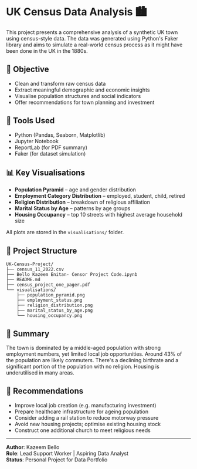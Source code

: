 # UK Census Data Analysis 🏙️

This project presents a comprehensive analysis of a synthetic UK town using census-style data. The data was generated using Python's Faker library and aims to simulate a real-world census process as it might have been done in the UK in the 1880s.

## 📌 Objective

- Clean and transform raw census data
- Extract meaningful demographic and economic insights
- Visualise population structures and social indicators
- Offer recommendations for town planning and investment

## 🧰 Tools Used

- Python (Pandas, Seaborn, Matplotlib)
- Jupyter Notebook
- ReportLab (for PDF summary)
- Faker (for dataset simulation)

## 📊 Key Visualisations

- **Population Pyramid** – age and gender distribution
- **Employment Category Distribution** – employed, student, child, retired
- **Religion Distribution** – breakdown of religious affiliation
- **Marital Status by Age** – patterns by age groups
- **Housing Occupancy** – top 10 streets with highest average household size

All plots are stored in the `visualisations/` folder.

## 📁 Project Structure

```
UK-Census-Project/
├── census_11_2022.csv
├── Bello Kazeem Enitan- Censor Project Code.ipynb
├── README.md
├── census_project_one_pager.pdf
└── visualisations/
    ├── population_pyramid.png
    ├── employment_status.png
    ├── religion_distribution.png
    ├── marital_status_by_age.png
    └── housing_occupancy.png
```

## 📄 Summary

The town is dominated by a middle-aged population with strong employment numbers, yet limited local job opportunities. Around 43% of the population are likely commuters. There's a declining birthrate and a significant portion of the population with no religion. Housing is underutilised in many areas.

## 📌 Recommendations

- Improve local job creation (e.g. manufacturing investment)
- Prepare healthcare infrastructure for ageing population
- Consider adding a rail station to reduce motorway pressure
- Avoid new housing projects; optimise existing housing stock
- Construct one additional church to meet religious needs

---

**Author**: Kazeem Bello  
**Role**: Lead Support Worker | Aspiring Data Analyst  
**Status**: Personal Project for Data Portfolio  
